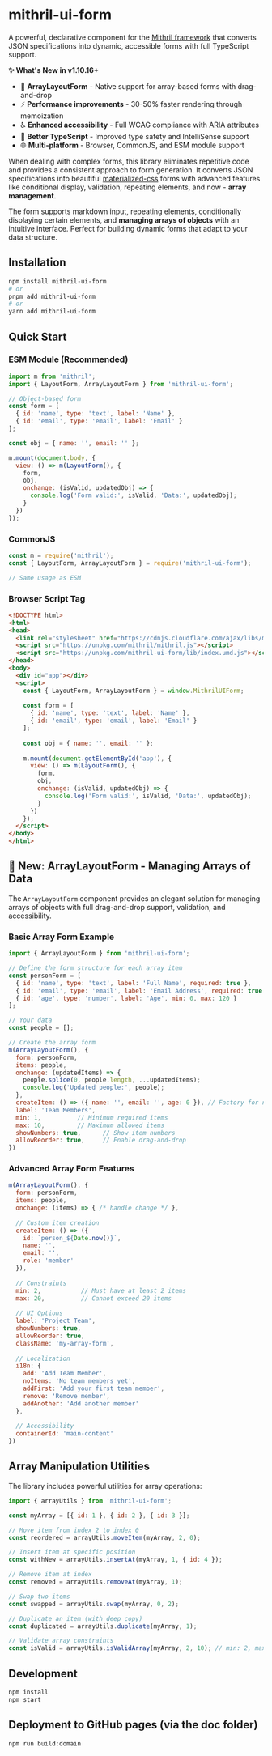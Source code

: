 # mithril-ui-form

A powerful, declarative component for the [Mithril framework](https://mithril.js.org) that converts JSON specifications into dynamic, accessible forms with full TypeScript support.

**✨ What's New in v1.10.16+**

- 🎯 **ArrayLayoutForm** - Native support for array-based forms with drag-and-drop
- ⚡ **Performance improvements** - 30-50% faster rendering through memoization
- ♿ **Enhanced accessibility** - Full WCAG compliance with ARIA attributes
- 🔧 **Better TypeScript** - Improved type safety and IntelliSense support
- 🌐 **Multi-platform** - Browser, CommonJS, and ESM module support

When dealing with complex forms, this library eliminates repetitive code and provides a consistent approach to form generation. It converts JSON specifications into beautiful [materialized-css](https://materialized-css.com) forms with advanced features like conditional display, validation, repeating elements, and now - **array management**.

The form supports markdown input, repeating elements, conditionally displaying certain elements, and **managing arrays of objects** with an intuitive interface. Perfect for building dynamic forms that adapt to your data structure.

## Installation

```bash
npm install mithril-ui-form
# or
pnpm add mithril-ui-form
# or  
yarn add mithril-ui-form
```

## Quick Start

### ESM Module (Recommended)

```javascript
import m from 'mithril';
import { LayoutForm, ArrayLayoutForm } from 'mithril-ui-form';

// Object-based form
const form = [
  { id: 'name', type: 'text', label: 'Name' },
  { id: 'email', type: 'email', label: 'Email' }
];

const obj = { name: '', email: '' };

m.mount(document.body, {
  view: () => m(LayoutForm(), {
    form,
    obj,
    onchange: (isValid, updatedObj) => {
      console.log('Form valid:', isValid, 'Data:', updatedObj);
    }
  })
});
```

### CommonJS

```javascript
const m = require('mithril');
const { LayoutForm, ArrayLayoutForm } = require('mithril-ui-form');

// Same usage as ESM
```

### Browser Script Tag

```html
<!DOCTYPE html>
<html>
<head>
  <link rel="stylesheet" href="https://cdnjs.cloudflare.com/ajax/libs/materialize/1.0.0/css/materialize.min.css">
  <script src="https://unpkg.com/mithril/mithril.js"></script>
  <script src="https://unpkg.com/mithril-ui-form/lib/index.umd.js"></script>
</head>
<body>
  <div id="app"></div>
  <script>
    const { LayoutForm, ArrayLayoutForm } = window.MithrilUIForm;
    
    const form = [
      { id: 'name', type: 'text', label: 'Name' },
      { id: 'email', type: 'email', label: 'Email' }
    ];
    
    const obj = { name: '', email: '' };
    
    m.mount(document.getElementById('app'), {
      view: () => m(LayoutForm(), {
        form,
        obj,
        onchange: (isValid, updatedObj) => {
          console.log('Form valid:', isValid, 'Data:', updatedObj);
        }
      })
    });
  </script>
</body>
</html>
```

## 🎯 New: ArrayLayoutForm - Managing Arrays of Data

The `ArrayLayoutForm` component provides an elegant solution for managing arrays of objects with full drag-and-drop support, validation, and accessibility.

### Basic Array Form Example

```javascript
import { ArrayLayoutForm } from 'mithril-ui-form';

// Define the form structure for each array item
const personForm = [
  { id: 'name', type: 'text', label: 'Full Name', required: true },
  { id: 'email', type: 'email', label: 'Email Address', required: true },
  { id: 'age', type: 'number', label: 'Age', min: 0, max: 120 }
];

// Your data
const people = [];

// Create the array form
m(ArrayLayoutForm(), {
  form: personForm,
  items: people,
  onchange: (updatedItems) => {
    people.splice(0, people.length, ...updatedItems);
    console.log('Updated people:', people);
  },
  createItem: () => ({ name: '', email: '', age: 0 }), // Factory for new items
  label: 'Team Members',
  min: 1,          // Minimum required items
  max: 10,         // Maximum allowed items  
  showNumbers: true,      // Show item numbers
  allowReorder: true,     // Enable drag-and-drop
})
```

### Advanced Array Form Features

```javascript
m(ArrayLayoutForm(), {
  form: personForm,
  items: people,
  onchange: (items) => { /* handle change */ },
  
  // Custom item creation
  createItem: () => ({
    id: `person_${Date.now()}`,
    name: '',
    email: '',
    role: 'member'
  }),
  
  // Constraints
  min: 2,           // Must have at least 2 items
  max: 20,          // Cannot exceed 20 items
  
  // UI Options
  label: 'Project Team',
  showNumbers: true,
  allowReorder: true,
  className: 'my-array-form',
  
  // Localization
  i18n: {
    add: 'Add Team Member',
    noItems: 'No team members yet',
    addFirst: 'Add your first team member',
    remove: 'Remove member',
    addAnother: 'Add another member'
  },
  
  // Accessibility
  containerId: 'main-content'
})
```

## Array Manipulation Utilities

The library includes powerful utilities for array operations:

```javascript
import { arrayUtils } from 'mithril-ui-form';

const myArray = [{ id: 1 }, { id: 2 }, { id: 3 }];

// Move item from index 2 to index 0
const reordered = arrayUtils.moveItem(myArray, 2, 0);

// Insert item at specific position
const withNew = arrayUtils.insertAt(myArray, 1, { id: 4 });

// Remove item at index
const removed = arrayUtils.removeAt(myArray, 1);

// Swap two items
const swapped = arrayUtils.swap(myArray, 0, 2);

// Duplicate an item (with deep copy)
const duplicated = arrayUtils.duplicate(myArray, 1);

// Validate array constraints
const isValid = arrayUtils.isValidArray(myArray, 2, 10); // min: 2, max: 10
```

## Development

```bash
npm install
npm start
```

## Deployment to GitHub pages (via the doc folder)

```bash
npm run build:domain
```
